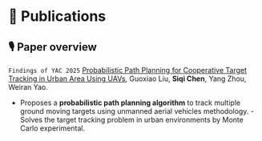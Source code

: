 
<span class='anchor' id='-publications'></span>

# 📝 Publications 
## 🎙 Paper overview
<!-- <div class='paper-box'><div class='paper-box-image'><div><div class="badge">Self-Foveate</div><img src='images/self-foveate-overview.png' alt="sym" width="100%"></div></div>
<div class='paper-box-text' markdown="1"> -->
`Findings of YAC 2025` [Probabilistic Path Planning for Cooperative Target Tracking in Urban Area Using UAVs](https://ieeexplore.ieee.org/document/11150065), Guoxiao Liu, **Siqi Chen**, Yang Zhou, Weiran Yao. 
- Proposes a **probabilistic path planning algorithm** to track multiple ground moving targets using unmanned aerial vehicles methodology.
-Solves the target tracking problem in urban environments by Monte Carlo experimental.
</div>
</div>
